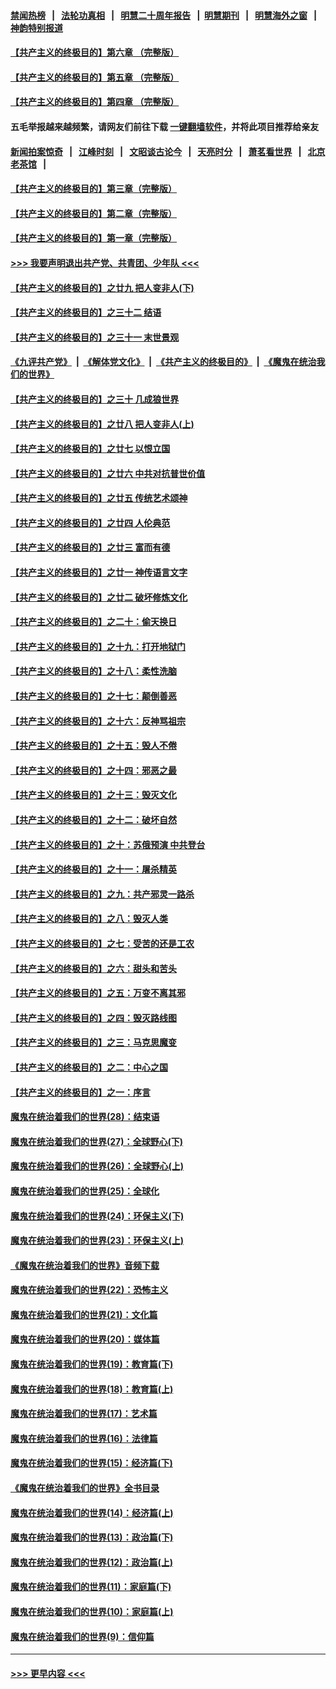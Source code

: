 #### [禁闻热榜](热点新闻.md?=0)  &nbsp;&nbsp;|&nbsp;&nbsp; [法轮功真相](https://github.com/gfw-breaker/truth/blob/master/README.md?=0) &nbsp;&nbsp;|&nbsp;&nbsp; [明慧二十周年报告](https://github.com/gfw-breaker/mh-reports/blob/master/README.md?=0) &nbsp;&nbsp;|&nbsp;&nbsp;[明慧期刊](https://github.com/gfw-breaker/mh-qikan) &nbsp;&nbsp;|&nbsp;&nbsp; [明慧海外之窗](https://github.com/gfw-breaker/mh-news/blob/master/README.md?=0) &nbsp;&nbsp;|&nbsp;&nbsp; [神韵特别报道](https://github.com/gfw-breaker/mh-news/blob/master/shenyun.md?=0)
#### [【共产主义的终极目的】第六章 （完整版）](../pages/nsc422/n11428913.md?t=03082231) 
#### [【共产主义的终极目的】第五章 （完整版）](../pages/nsc422/n11428912.md?t=03082231) 
#### [【共产主义的终极目的】第四章 （完整版）](../pages/nsc422/n11428907.md?t=03082231) 
#### 五毛举报越来越频繁，请网友们前往下载 [一键翻墙软件](https://github.com/gfw-breaker/ssr-accounts)，并将此项目推荐给亲友
#### [新闻拍案惊奇](https://github.com/gfw-breaker/banned-news/blob/master/pages/link4.md) &nbsp;&nbsp;|&nbsp;&nbsp; [江峰时刻](https://github.com/gfw-breaker/banned-news/blob/master/pages/link4.md) &nbsp;&nbsp;|&nbsp;&nbsp; [文昭谈古论今](https://github.com/gfw-breaker/banned-news/blob/master/pages/link4.md) &nbsp;&nbsp;|&nbsp;&nbsp; [天亮时分](https://github.com/gfw-breaker/banned-news/blob/master/pages/link4.md) &nbsp;&nbsp;|&nbsp;&nbsp; [萧茗看世界](https://github.com/gfw-breaker/banned-news/blob/master/pages/link4.md) &nbsp;&nbsp;|&nbsp;&nbsp; [北京老茶馆](https://github.com/gfw-breaker/banned-news/blob/master/pages/link4.md) &nbsp;&nbsp;|&nbsp;&nbsp; 
#### [【共产主义的终极目的】第三章（完整版）](../pages/nsc422/n11428848.md?t=03082231) 
#### [【共产主义的终极目的】第二章（完整版）](../pages/nsc422/n11428831.md?t=03082231) 
#### [【共产主义的终极目的】第一章（完整版）](../pages/nsc422/n11417651.md?t=03082231) 
#### [>>> 我要声明退出共产党、共青团、少年队 <<<](https://github.com/begood0513/goodnews/blob/master/quit/letter.md) 
#### [【共产主义的终极目的】之廿九 把人变非人(下)](../pages/nsc422/n11344140.md?t=03082231) 
#### [【共产主义的终极目的】之三十二 结语](../pages/nsc422/n11360535.md?t=03082231) 
#### [【共产主义的终极目的】之三十一 末世景观](../pages/nsc422/n11351129.md?t=03082231) 
#### [《九评共产党》](https://github.com/begood0513/9ping.md/blob/master/README.md) &nbsp;|&nbsp; [《解体党文化》](../../../../jtdwh.md/blob/master/README.md)  &nbsp;|&nbsp; [《共产主义的终极目的》](../../../../gczydzjmd.md/blob/master/README.md) &nbsp;|&nbsp; [《魔鬼在统治我们的世界》](../../../../mgztzwmdsj.md/blob/master/README.md) 
#### [【共产主义的终极目的】之三十 几成狼世界](../pages/nsc422/n11348280.md?t=03082231) 
#### [【共产主义的终极目的】之廿八 把人变非人(上)](../pages/nsc422/n11340492.md?t=03082231) 
#### [【共产主义的终极目的】之廿七 以恨立国](../pages/nsc422/n11336944.md?t=03082231) 
#### [【共产主义的终极目的】之廿六 中共对抗普世价值](../pages/nsc422/n11324785.md?t=03082231) 
#### [【共产主义的终极目的】之廿五 传统艺术颂神](../pages/nsc422/n11296396.md?t=03082231) 
#### [【共产主义的终极目的】之廿四 人伦典范](../pages/nsc422/n11296397.md?t=03082231) 
#### [【共产主义的终极目的】之廿三 富而有德](../pages/nsc422/n11283598.md?t=03082231) 
#### [【共产主义的终极目的】之廿一 神传语言文字](../pages/nsc422/n11263265.md?t=03082231) 
#### [【共产主义的终极目的】之廿二 破坏修炼文化](../pages/nsc422/n11245728.md?t=03082231) 
#### [【共产主义的终极目的】之二十：偷天换日](../pages/nsc422/n11238846.md?t=03082231) 
#### [【共产主义的终极目的】之十九：打开地狱门](../pages/nsc422/n11206376.md?t=03082231) 
#### [【共产主义的终极目的】之十八：柔性洗脑](../pages/nsc422/n11199994.md?t=03082231) 
#### [【共产主义的终极目的】之十七：颠倒善恶](../pages/nsc422/n11179782.md?t=03082231) 
#### [【共产主义的终极目的】之十六：反神骂祖宗](../pages/nsc422/n11166798.md?t=03082231) 
#### [【共产主义的终极目的】之十五：毁人不倦](../pages/nsc422/n11166792.md?t=03082231) 
#### [【共产主义的终极目的】之十四：邪恶之最](../pages/nsc422/n11150249.md?t=03082231) 
#### [【共产主义的终极目的】之十三：毁灭文化](../pages/nsc422/n11135227.md?t=03082231) 
#### [【共产主义的终极目的】之十二：破坏自然](../pages/nsc422/n11135214.md?t=03082231) 
#### [【共产主义的终极目的】之十：苏俄预演 中共登台](../pages/nsc422/n11118424.md?t=03082231) 
#### [【共产主义的终极目的】之十一：屠杀精英](../pages/nsc422/n11118442.md?t=03082231) 
#### [【共产主义的终极目的】之九：共产邪灵一路杀](../pages/nsc422/n11114139.md?t=03082231) 
#### [【共产主义的终极目的】之八：毁灭人类](../pages/nsc422/n11108503.md?t=03082231) 
#### [【共产主义的终极目的】之七：受苦的还是工农](../pages/nsc422/n11101809.md?t=03082231) 
#### [【共产主义的终极目的】之六：甜头和苦头](../pages/nsc422/n11096971.md?t=03082231) 
#### [【共产主义的终极目的】之五：万变不离其邪](../pages/nsc422/n11091285.md?t=03082231) 
#### [【共产主义的终极目的】之四：毁灭路线图](../pages/nsc422/n11086284.md?t=03082231) 
#### [【共产主义的终极目的】之三：马克思魔变](../pages/nsc422/n11061941.md?t=03082231) 
#### [【共产主义的终极目的】之二：中心之国](../pages/nsc422/n11047728.md?t=03082231) 
#### [【共产主义的终极目的】之一：序言](../pages/nsc422/n11086077.md?t=03082231) 
#### [魔鬼在统治着我们的世界(28)：结束语](../pages/nsc422/n10936246.md?t=03082231) 
#### [魔鬼在统治着我们的世界(27)：全球野心(下)](../pages/nsc422/n10928319.md?t=03082231) 
#### [魔鬼在统治着我们的世界(26)：全球野心(上)](../pages/nsc422/n10900318.md?t=03082231) 
#### [魔鬼在统治着我们的世界(25)：全球化](../pages/nsc422/n10788205.md?t=03082231) 
#### [魔鬼在统治着我们的世界(24)：环保主义(下)](../pages/nsc422/n10695307.md?t=03082231) 
#### [魔鬼在统治着我们的世界(23)：环保主义(上)](../pages/nsc422/n10688613.md?t=03082231) 
#### [《魔鬼在统治着我们的世界》音频下载](../pages/nsc422/n10635553.md?t=03082231) 
#### [魔鬼在统治着我们的世界(22)：恐怖主义](../pages/nsc422/n10614727.md?t=03082231) 
#### [魔鬼在统治着我们的世界(21)：文化篇](../pages/nsc422/n10597706.md?t=03082231) 
#### [魔鬼在统治着我们的世界(20)：媒体篇](../pages/nsc422/n10586579.md?t=03082231) 
#### [魔鬼在统治着我们的世界(19)：教育篇(下)](../pages/nsc422/n10564808.md?t=03082231) 
#### [魔鬼在统治着我们的世界(18)：教育篇(上)](../pages/nsc422/n10526970.md?t=03082231) 
#### [魔鬼在统治着我们的世界(17)：艺术篇](../pages/nsc422/n10499093.md?t=03082231) 
#### [魔鬼在统治着我们的世界(16)：法律篇](../pages/nsc422/n10485969.md?t=03082231) 
#### [魔鬼在统治着我们的世界(15)：经济篇(下)](../pages/nsc422/n10469975.md?t=03082231) 
#### [《魔鬼在统治着我们的世界》全书目录](../pages/nsc422/n10464261.md?t=03082231) 
#### [魔鬼在统治着我们的世界(14)：经济篇(上)](../pages/nsc422/n10457370.md?t=03082231) 
#### [魔鬼在统治着我们的世界(13)：政治篇(下)](../pages/nsc422/n10448270.md?t=03082231) 
#### [魔鬼在统治着我们的世界(12)：政治篇(上)](../pages/nsc422/n10444576.md?t=03082231) 
#### [魔鬼在统治着我们的世界(11)：家庭篇(下)](../pages/nsc422/n10440961.md?t=03082231) 
#### [魔鬼在统治着我们的世界(10)：家庭篇(上)](../pages/nsc422/n10435448.md?t=03082231) 
#### [魔鬼在统治着我们的世界(9)：信仰篇](../pages/nsc422/n10432159.md?t=03082231) 

----
#### [ >>> 更早内容 <<< ](../indexes/nsc422-earlier.md)
